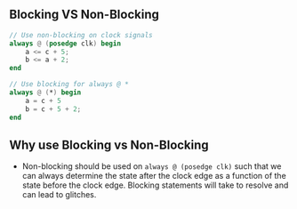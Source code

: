 ## Blocking VS Non-Blocking
```verilog
// Use non-blocking on clock signals
always @ (posedge clk) begin
	a <= c + 5;
	b <= a + 2;
end

// Use blocking for always @ *
always @ (*) begin
	a = c + 5
	b = c + 5 + 2;
end
```

## Why use Blocking vs Non-Blocking
* Non-blocking should be used on `always @ (posedge clk)` such that we can always determine the state after the clock edge as a function of the state before the clock edge. Blocking statements will take to resolve and can lead to glitches.